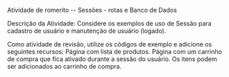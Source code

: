 Atividade de romerito -- Sessões - rotas e Banco de Dados

Descrição da Atividade:
Considere os exemplos de uso de Sessão para cadastro de usuário e manutenção de usuário (logado).

Como atividade de revisão, utilize os códigos de exemplo e adicione os seguintes recursos:
Página com lista de produtos.
Página com um carrinho de compra que fica ativado durante a sessão do usuário.
Os itens podem ser adicionados ao carrinho de compra.